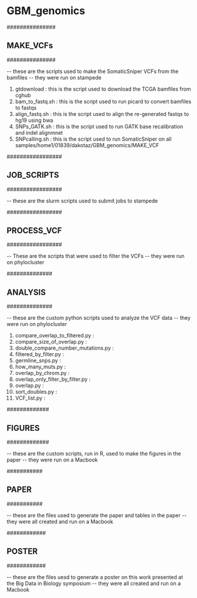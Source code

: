 GBM_genomics
============

###############
## MAKE_VCFs ##
###############

-- these are the scripts used to make the SomaticSniper VCFs from the bamfiles
-- they were run on stampede

1. gtdownload : this is the script used to download the TCGA bamfiles from cghub
2. bam_to_fastq.sh : this is the script used to run picard to convert bamfiles to fastqs
3. align_fastq.sh : this is the script used to align the re-generated fastqs to hg19 using bwa
4. SNPs_GATK.sh : this is the script used to run GATK base recalibration and indel alignmnet
5. SNPcalling.sh : this is the script used to run SomaticSniper on all samples/home1/01839/dakotaz/GBM_genomics/MAKE_VCF

#################
## JOB_SCRIPTS ##
#################

-- these are the slurm scripts used to submit jobs to stampede

#################
## PROCESS_VCF ##
#################

-- These are the scripts that were used to filter the VCFs
-- they were run on phylocluster

##############
## ANALYSIS ##
##############
        
-- these are the custom python scripts used to analyze the VCF data
-- they were run on phylocluster

1. compare_overlap_to_filtered.py : 
2. compare_size_of_overlap.py :
3. double_compare_number_mutations.py : 
4. filtered_by_filter.py : 
5. germline_snps.py : 
6. how_many_muts.py : 
7. overlap_by_chrom.py : 
8. overlap_only_filter_by_filter.py : 
9. overlap.py : 
10. sort_doubles.py : 
11. VCF_list.py : 

#############
## FIGURES ##
#############

-- these are the custom scripts, run in R, used to make the figures in the paper
-- they were run on a Macbook

###########
## PAPER ##
###########

-- these are the files used to generate the paper and tables in the paper
-- they were all created and run on a Macbook

############
## POSTER ##
############

-- these are the files uesd to generate a poster on this work presented at the Big Data in Biology symposium
-- they were all created and run on a Macbook

